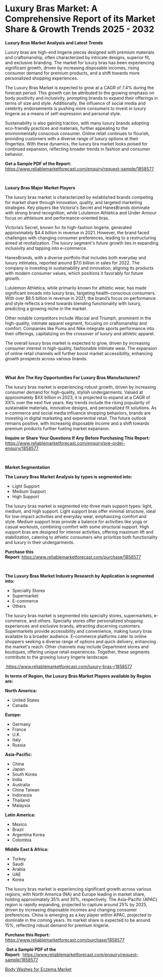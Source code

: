 <p><h1>Luxury Bras Market: A Comprehensive Report of its Market Share & Growth Trends 2025 - 2032</h1></p><p><strong>Luxury Bras Market Analysis and Latest Trends</strong></p>
<p><p>Luxury bras are high-end lingerie pieces designed with premium materials and craftsmanship, often characterized by intricate designs, superior fit, and exclusive branding. The market for luxury bras has been experiencing significant growth, driven by increasing disposable incomes, rising consumer demand for premium products, and a shift towards more personalized shopping experiences. </p><p>The Luxury Bras Market is expected to grow at a CAGR of 7.4% during the forecast period. This growth can be attributed to the growing emphasis on body positivity and inclusivity, prompting brands to expand their offerings in terms of size and style. Additionally, the influence of social media and celebrity endorsements is pushing more consumers to invest in luxury lingerie as a means of self-expression and personal style. </p><p>Sustainability is also gaining traction, with many luxury brands adopting eco-friendly practices and materials, further appealing to the environmentally conscious consumer. Online retail continues to flourish, providing customers with a diverse range of luxury options at their fingertips. With these dynamics, the luxury bra market looks poised for continued expansion, reflecting broader trends in fashion and consumer behavior.</p></p>
<p><strong>Get a Sample PDF of the Report:&nbsp;</strong> <a href="https://www.reliablemarketforecast.com/enquiry/request-sample/1858577?utm_campaign=2111&utm_medium=2&utm_source=Github&utm_content=ia&utm_term=07022025&utm_id=luxury-bras">https://www.reliablemarketforecast.com/enquiry/request-sample/1858577</a></p>
<p>&nbsp;</p>
<p><strong>Luxury Bras Major Market Players</strong></p>
<p><p>The luxury bras market is characterized by established brands competing for market share through innovation, quality, and targeted marketing strategies. Key players like Victoria's Secret and HanesBrands dominate with strong brand recognition, while Lululemon Athletica and Under Armour focus on athleisure and performance-oriented bras.</p><p>Victoria’s Secret, known for its high-fashion lingerie, generated approximately $4.4 billion in revenue in 2021. However, the brand faced challenges with changing consumer preferences, leading to a restructuring aimed at revitalization. The luxury segment's future growth lies in expanding inclusivity and tapping into e-commerce.</p><p>HanesBrands, with a diverse portfolio that includes both everyday and luxury intimates, reported around $7.0 billion in sales for 2022. The company is investing in sustainability and innovation, aligning its products with modern consumer values, which positions it favorably for future growth.</p><p>Lululemon Athletica, while primarily known for athletic wear, has made significant inroads into luxury bras, targeting health-conscious consumers. With over $6.5 billion in revenue in 2021, the brand’s focus on performance and style reflects a trend towards blending functionality with luxury, predicting a growing niche in the market.</p><p>Other notable competitors include Wacoal and Triumph, prominent in the high-quality, intimate apparel segment, focusing on craftsmanship and comfort. Companies like Puma and Nike integrate sports performance into their offerings, capitalizing on the crossover of luxury and athletic apparel.</p><p>The overall luxury bras market is expected to grow, driven by increasing consumer interest in high-quality, fashionable intimate wear. The expansion of online retail channels will further boost market accessibility, enhancing growth prospects across various brands.</p></p>
<p>&nbsp;</p>
<p><strong>What Are The Key Opportunities For Luxury Bras Manufacturers?</strong></p>
<p><p>The luxury bras market is experiencing robust growth, driven by increasing consumer demand for high-quality, stylish undergarments. Valued at approximately $XX billion in 2023, it is projected to expand at a CAGR of XX% over the next five years. Key trends include the rising popularity of sustainable materials, innovative designs, and personalized fit solutions. As e-commerce and social media influence shopping behaviors, brands are investing in digital marketing and experiential retail. The future outlook remains positive, with increasing disposable income and a shift towards premium products further fueling market expansion.</p></p>
<p><strong>Inquire or Share Your Questions If Any Before Purchasing This Report:</strong> <a href="https://www.reliablemarketforecast.com/enquiry/pre-order-enquiry/1858577?utm_campaign=2111&utm_medium=2&utm_source=Github&utm_content=ia&utm_term=07022025&utm_id=luxury-bras">https://www.reliablemarketforecast.com/enquiry/pre-order-enquiry/1858577</a></p>
<p>&nbsp;</p>
<p><strong>Market Segmentation</strong></p>
<p><strong>The Luxury Bras Market Analysis by types is segmented into:</strong></p>
<p><ul><li>Light Support</li><li>Medium Support</li><li>High Support</li></ul></p>
<p><p>The luxury bras market is segmented into three main support types: light, medium, and high support. Light support bras offer minimal structure, ideal for low-impact activities and everyday wear, emphasizing comfort and style. Medium support bras provide a balance for activities like yoga or casual workouts, combining comfort with some structural support. High support bras are designed for intense activities, offering maximum lift and stabilization, catering to athletic consumers who prioritize both functionality and luxury in their undergarments.</p></p>
<p><strong>Purchase this Report:&nbsp;</strong><a href="https://www.reliablemarketforecast.com/purchase/1858577?utm_campaign=2111&utm_medium=2&utm_source=Github&utm_content=ia&utm_term=07022025&utm_id=luxury-bras">https://www.reliablemarketforecast.com/purchase/1858577</a></p>
<p>&nbsp;</p>
<p><strong>The Luxury Bras Market Industry Research by Application is segmented into:</strong></p>
<p><ul><li>Specialty Stores</li><li>Supermarket</li><li>E-commerce</li><li>Others</li></ul></p>
<p><p>The luxury bras market is segmented into specialty stores, supermarkets, e-commerce, and others. Specialty stores offer personalized shopping experiences and exclusive brands, attracting discerning customers. Supermarkets provide accessibility and convenience, making luxury bras available to a broader audience. E-commerce platforms cater to online shoppers seeking a diverse range of options and quick delivery, enhancing the market's reach. Other channels may include Department stores and boutiques, offering unique retail experiences. Together, these segments contribute to the growing luxury lingerie landscape.</p></p>
<p><a href="https://www.reliablemarketforecast.com/luxury-bras-r1858577?utm_campaign=2111&utm_medium=2&utm_source=Github&utm_content=ia&utm_term=07022025&utm_id=luxury-bras">&nbsp;https://www.reliablemarketforecast.com/luxury-bras-r1858577</a></p>
<p><strong>In terms of Region, the Luxury Bras Market Players available by Region are:</strong></p>
<p>
    <p> <strong> North America: </strong>
        <ul>
            <li>United States</li>
            <li>Canada</li>
        </ul>
        </p> 
    <p> <strong> Europe: </strong>
        <ul>
            <li>Germany</li>
            <li>France</li>
            <li>U.K.</li>
            <li>Italy</li>
            <li>Russia</li>
        </ul>
        </p> 
    <p> <strong> Asia-Pacific: </strong>
        <ul>
            <li>China</li>
            <li>Japan</li>
            <li>South Korea</li>
            <li>India</li>
            <li>Australia</li>
            <li>China Taiwan</li>
            <li>Indonesia</li>
            <li>Thailand</li>
            <li>Malaysia</li>
        </ul>
        </p> 
    <p> <strong> Latin America: </strong>
        <ul>
            <li>Mexico</li>
            <li>Brazil</li>
            <li>Argentina Korea</li>
            <li>Colombia</li>
        </ul>
        </p> 
    <p> <strong> Middle East & Africa: </strong>
        <ul>
            <li>Turkey</li>
            <li>Saudi</li>
            <li>Arabia</li>
            <li>UAE</li>
            <li>Korea</li>
        </ul>
    </p>
    </p>
<p><p>The luxury bras market is experiencing significant growth across various regions, with North America (NA) and Europe leading in market share, holding approximately 35% and 30%, respectively. The Asia-Pacific (APAC) region is rapidly expanding, projected to capture around 25% by 2025, driven by increasing disposable incomes and changing consumer preferences. China is emerging as a key player within APAC, projected to dominate in the coming years. Its market share is expected to be around 15%, reflecting robust demand for premium lingerie.</p></p>
<p><strong>Purchase this Report: </strong><a href="https://www.reliablemarketforecast.com/purchase/1858577?utm_campaign=2111&utm_medium=2&utm_source=Github&utm_content=ia&utm_term=07022025&utm_id=luxury-bras">https://www.reliablemarketforecast.com/purchase/1858577</a></p>
<p>&nbsp;<strong>Get a Sample PDF of the Report:&nbsp;&nbsp;</strong><a href="https://www.reliablemarketforecast.com/enquiry/request-sample/1858577?utm_campaign=2111&utm_medium=2&utm_source=Github&utm_content=ia&utm_term=07022025&utm_id=luxury-bras">https://www.reliablemarketforecast.com/enquiry/request-sample/1858577</a></p>
<p><strong></strong></p>
<p><p><a href="https://github.com/rodinayygacklezi/Market-Research-Report-List-1/blob/main/body-washes-for-eczema-market.md?utm_campaign=2111&utm_medium=2&utm_source=Github&utm_content=ia&utm_term=07022025&utm_id=luxury-bras">Body Washes for Eczema Market</a></p></p>